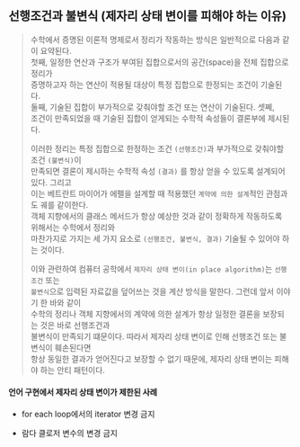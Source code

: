 ## 선행조건과 불변식 (제자리 상태 변이를 피해야 하는 이유)

> 수학에서 증명된 이론적 명제로서 정리가 작동하는 방식은 일반적으로 다음과 같이 요약된다.   
> 첫째, 일정한 연산과 구조가 부여된 집합으로서의 공간(space)을 전체 집합으로 정리가    
> 증명하고자 하는 연산이 적용될 대상이 특정 집합으로 한정되는 조건이 기술된다.  
> 둘째, 기술된 집합이 부가적으로 갖춰야할 조건 또는 연산이 기술된다. 셋쩨,   
> 조건이 만족되었을 때 기술된 집합이 얻게되는 수학적 속성들이 결론부에 제시된다. 
>
> 이러한 정리는 특정 집합으로 한정하는 조건 `(선행조건)`과 부가적으로 갖춰야할 조건 `(불변식)`이   
> 만족되면 결론이 제시하는 수학적 속성 `(결과)` 를 항상 얻을 수 있도록 설계되어 있다. 그리고   
> 이는 베트란트 마이어가 에펠을 설계할 때 적용했던 `계약에 의한 설계`적인 관점과도 궤를 같이한다.  
> 객체 지향에서의 클래스 메서드가 항상 예상한 것과 같이 정확하게 작동하도록 위해서는 수학에서 정리와  
> 마찬가지로 가지는 세 가지 요소로 `(선행조건, 불변식, 결과)` 기술될 수 있어야 하는 것이다. 
>
> 이와 관련하여 컴퓨터 공학에서 `제자리 상태 변이(in place algorithm)`는 `선행조건` 또는   
> `불변식`으로 입력된 자료값을 덮어쓰는 것을 계산 방식을 말한다. 그런데 앞서 이야기 한 바와 같이  
> 수학의 정리나 객체 지향에서의 계약에 의한 설계가 항상 일정한 결론을 보장되는 것은 바로 선행조건과  
> 불변식이 만족되기 떄문이다. 따라서 제자리 상태 변이로 인해 선행조건 또는 불변식이 훼손된다면  
> 항상 동일한 결과가 얻어진다고 보장할 수 없기 때문에, 제자리 상태 변이는 피해야 하는 안티 패턴이다.  


#### 언어 구현에서 제자리 상태 변이가 제한된 사례

* for each loop에서의 iterator 변경 금지

* 람다 클로저 변수의 변경 금지


